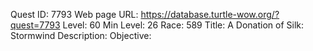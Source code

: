 Quest ID: 7793
Web page URL: https://database.turtle-wow.org/?quest=7793
Level: 60
Min Level: 26
Race: 589
Title: A Donation of Silk: Stormwind
Description: 
Objective: 
